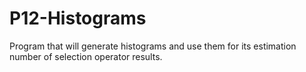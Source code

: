 # P12-Histograms
Program that will generate histograms and use them for its estimation number of selection operator results.
